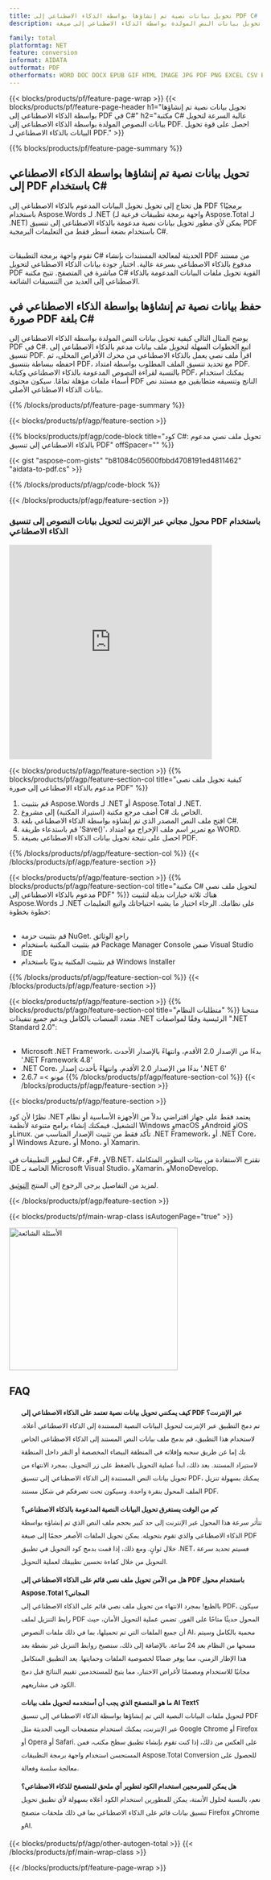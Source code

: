 ```yaml
---
title: تحويل بيانات نصية تم إنشاؤها بواسطة الذكاء الاصطناعي إلى PDF C#
description: تحويل بيانات النص المولدة بواسطة الذكاء الاصطناعي إلى صيغة PDF في كود C#. حفظ بيانات النص المولدة بواسطة الذكاء الاصطناعي بصيغة PDF باستخدام C#.

family: total
platformtag: NET
feature: conversion
informat: AIDATA
outformat: PDF
otherformats: WORD DOC DOCX EPUB GIF HTML IMAGE JPG PDF PNG EXCEL CSV BMP EMF MD MHTML ODS SVG TIFF TSV XLS XLSB XLSM XLSX XLT XLTM XLTX POWERPOINT ODP POT POTM POTX PPS PPSM PPSX PPT PPTM PPTX
---
```

{{< blocks/products/pf/feature-page-wrap >}}
{{< blocks/products/pf/feature-page-header h1="تحويل بيانات نصية تم إنشاؤها بواسطة الذكاء الاصطناعي إلى PDF في C#" h2="مكتبة C# عالية السرعة لتحويل بيانات النصوص المولدة بواسطة الذكاء الاصطناعي إلى PDF. احصل على قوة تحويل البيانات بالذكاء الاصطناعي لـ PDF." >}}

{{% blocks/products/pf/feature-page-summary %}}


<h2>تحويل بيانات نصية تم إنشاؤها بواسطة الذكاء الاصطناعي إلى PDF باستخدام C#</h2>

هل تحتاج إلى تحويل تحويل البيانات المدعوم بالذكاء الاصطناعي إلى PDF برمجيًا؟ باستخدام Aspose.Words لـ .NET (واجهة برمجة تطبيقات فرعية لـ Aspose.Total لـ .NET) يمكن لأي مطور تحويل بيانات نصية مدعومة بالذكاء الاصطناعي إلى تنسيق PDF باستخدام بضعة أسطر فقط من التعليمات البرمجية C#.<br /><br />

تقوم واجهة برمجة التطبيقات C# الحديثة لمعالجة المستندات بإنشاء PDF من مستند مدفوع بالذكاء الاصطناعي بسرعة عالية. اختبار جودة بيانات الذكاء الاصطناعي لتحويل PDF مباشرة في المتصفح. تتيح مكتبة C# القوية تحويل ملفات البيانات المدعومة بالذكاء الاصطناعي إلى العديد من التنسيقات الشائعة.

<h2>حفظ بيانات نصية تم إنشاؤها بواسطة الذكاء الاصطناعي في صورة PDF بلغة C#</h2>

يوضح المثال التالي كيفية تحويل بيانات النص المولدة بواسطة الذكاء الاصطناعي إلى PDF في C#. اتبع الخطوات السهلة لتحويل ملف بيانات مدعم بالذكاء الاصطناعي إلى تنسيق PDF. اقرأ ملف نصي يعمل بالذكاء الاصطناعي من محرك الأقراص المحلي، ثم احفظه ببساطة بتنسيق PDF، مع تحديد تنسيق الملف المطلوب بواسطة امتداد PDF. بالنسبة لقراءة النصوص المدعومة بالذكاء الاصطناعي وكتابة PDF، يمكنك استخدام أسماء ملفات مؤهلة تمامًا. سيكون محتوى PDF الناتج وتنسيقه متطابقين مع مستند نص بيانات الذكاء الاصطناعي الأصلي.

{{% /blocks/products/pf/feature-page-summary %}}

{{< blocks/products/pf/agp/feature-section >}}

{{% blocks/products/pf/agp/code-block title="كود C#: تحويل ملف نصي مدعوم بالذكاء الاصطناعي إلى تنسيق PDF" offSpacer="" %}}

{{< gist "aspose-com-gists" "b81084c05600fbbd4708191ed4811462" "aidata-to-pdf.cs" >}}

{{% /blocks/products/pf/agp/code-block %}}

{{< /blocks/products/pf/agp/feature-section >}}

<div class="container-fluid agp-content bg-white aboutfile box-1 vh100 section nopbtm">
<div class=container>
<div class=row>
<div class="demobox tc col-md-12 padding-0">

<h3>محول مجاني عبر الإنترنت لتحويل بيانات النصوص إلى تنسيق PDF باستخدام الذكاء الاصطناعي</h3>

<iframe style="border: none; height: 426px;" scrolling="no" src="https://total-conversion-app-65z5r2lp.qa.k8s.dynabic.com/?to=pdf&from=txt" id="child-iframe" width="80%"></iframe>

</div></div>
</div></div>

{{< blocks/products/pf/agp/feature-section >}}
{{% blocks/products/pf/agp/feature-section-col title="كيفية تحويل ملف نصي مدعوم بالذكاء الاصطناعي إلى صورة PDF" %}}

1. قم بتثبيت Aspose.Words لـ .NET أو Aspose.Total لـ .NET.
1. أضف مرجع مكتبة (استيراد المكتبة) إلى مشروع C# الخاص بك.
1. افتح ملف النص المصدر الذي تم إنشاؤه بواسطة الذكاء الاصطناعي بلغة C#.
1. قم باستدعاء طريقة 'Save()'، مع تمرير اسم ملف الإخراج مع امتداد WORD.
1. احصل على نتيجة تحويل بيانات الذكاء الاصطناعي بصيغة PDF.

{{% /blocks/products/pf/agp/feature-section-col %}}
{{< /blocks/products/pf/agp/feature-section >}}

{{< blocks/products/pf/agp/feature-section >}}
{{% blocks/products/pf/agp/feature-section-col title="مكتبة C# لتحويل ملف نصي مدعوم بالذكاء الاصطناعي إلى PDF" %}}
هناك ثلاثة خيارات بديلة لتثبيت Aspose.Words لـ .NET على نظامك. الرجاء اختيار ما يشبه احتياجاتك واتبع التعليمات خطوة بخطوة:<br /><br />

- قم بتثبيت حزمة NuGet. راجع الوثائق
- قم بتثبيت المكتبة باستخدام Package Manager Console ضمن Visual Studio IDE
- قم بتثبيت المكتبة يدويًا باستخدام Windows Installer

{{% /blocks/products/pf/agp/feature-section-col %}}
{{< /blocks/products/pf/agp/feature-section >}}

{{< blocks/products/pf/agp/feature-section >}}
{{% blocks/products/pf/agp/feature-section-col title="متطلبات النظام" %}}
منتجنا متعدد المنصات بالكامل ويدعم جميع تنفيذات .NET الرئيسية وفقًا لمواصفات ".NET Standard 2.0":<br /><br />

- Microsoft .NET Framework، بدءًا من الإصدار 2.0 الأقدم، وانتهاءً بالإصدار الأحدث '.NET Framework 4.8'
- .NET Core، بدءًا من الإصدار 2.0 الأقدم، وانتهاءً بأحدث إصدار '.NET 6'
- مونو >= 2.6.7
{{% /blocks/products/pf/agp/feature-section-col %}}
{{< /blocks/products/pf/agp/feature-section >}}

{{< blocks/products/pf/agp/feature-section >}}

نظرًا لأن كود .NET يعتمد فقط على جهاز افتراضي بدلاً من الأجهزة الأساسية أو نظام التشغيل، فيمكنك إنشاء برامج متنوعة لأنظمة Windows وmacOS وAndroid وiOS وLinux. تأكد فقط من تثبيت الإصدار المناسب من .NET Framework، أو .NET Core، أو Windows Azure، أو Mono، أو Xamarin.<br /><br />
لتطوير التطبيقات في C#، وF#، وVB.NET، نقترح الاستفادة من بيئات التطوير المتكاملة IDE الخاصة بـ Microsoft Visual Studio، وXamarin، وMonoDevelop.
<br /><br />
لمزيد من التفاصيل يرجى الرجوع إلى المنتج [التوثيق](https://docs.aspose.com/total/net/).

{{< /blocks/products/pf/agp/feature-section >}}


{{< blocks/products/pf/main-wrap-class isAutogenPage="true" >}}

<style>.howtolist li{margin-right: 0!important;line-height: 26px;position: relative;margin-bottom: 10px;font-size: 13px;list-style-type: none;}</style>
<div class="col-md-12 tl bg-gray-dark howtolist section">
  <a class="anchor" name="faqpage"></a>
  <div class="container tl dflex" itemscope="" itemtype="https://schema.org/FAQPage">
      <div class="col-md-4 howtosectiongfx">
          <img class="social-panel-hide-on-mobile" src="https://www.groupdocs.cloud/templates/brand/images/groupdocs/conversion/groupdocs_conversion-brand.png" alt="الأسئلة الشائعة" width="335" height="283">
      </div>
      <div class="howtosection col-md-8">
          <div>
              <h2>FAQ</h2>
              <ul>
                  <li itemscope="" itemprop="mainEntity" itemtype="https://schema.org/Question">
                      <div>
                          <span itemprop="name"><b>كيف يمكنني تحويل بيانات نصية تعتمد على الذكاء الاصطناعي إلى PDF عبر الإنترنت؟</b></span>
                      </div>
                      <div itemscope="" itemprop="acceptedAnswer" itemtype="https://schema.org/Answer">
                          <span itemprop="text">تم دمج التطبيق عبر الإنترنت لتحويل البيانات النصية المستندة إلى الذكاء الاصطناعي أعلاه. لاستخدام هذا التطبيق، قم بدمج ملف بيانات النص المستند إلى الذكاء الاصطناعي الخاص بك إما عن طريق سحبه وإفلاته في المنطقة البيضاء المخصصة أو النقر داخل المنطقة لاستيراد المستند. بعد ذلك، ابدأ عملية التحويل بالضغط على زر التحويل. بمجرد الانتهاء من تحويل بيانات النص المستندة إلى الذكاء الاصطناعي إلى تنسيق PDF، يمكنك بسهولة تنزيل الملف المحول بنقرة واحدة. وسيكون تحت تصرفكم في شكل مستند PDF.</span>
                      </div>
                  </li>
                  <li itemscope="" itemprop="mainEntity" itemtype="https://schema.org/Question">
                      <div>
                          <span itemprop="name"><b>كم من الوقت يستغرق تحويل البيانات النصية المدعومة بالذكاء الاصطناعي؟</b></span>
                      </div>
                      <div itemscope="" itemprop="acceptedAnswer" itemtype="https://schema.org/Answer">
                          <span itemprop="text">تتأثر سرعة هذا المحول عبر الإنترنت إلى حد كبير بحجم ملف النص الذي تم إنشاؤه بواسطة الذكاء الاصطناعي والذي تقوم بتحويله. يمكن تحويل الملفات الأصغر حجمًا إلى صيغة PDF خلال ثوانٍ. ومع ذلك، إذا قمت بدمج كود التحويل في تطبيق .NET، فسيتم تحديد سرعة التحويل من خلال كفاءة تحسين تطبيقك لعملية التحويل.</span>
                      </div>
                  </li>
                  <li itemscope="" itemprop="mainEntity" itemtype="https://schema.org/Question">
                      <div>
                          <span itemprop="name"><b>هل من الآمن تحويل ملف نصي قائم على الذكاء الاصطناعي إلى PDF باستخدام محول Aspose.Total المجاني؟</b></span>
                      </div>
                      <div itemscope="" itemprop="acceptedAnswer" itemtype="https://schema.org/Answer">
                          <span itemprop="text">بالطبع! بمجرد الانتهاء من تحويل ملف نصي قائم على الذكاء الاصطناعي إلى PDF، سيكون رابط التنزيل لملف PDF المحول حديثًا متاحًا على الفور. تضمن عملية التحويل الأمان، حيث أن جميع الملفات التي تم تحميلها، بما في ذلك ملفات النصوص AI، محمية بالكامل وسيتم مسحها من النظام بعد 24 ساعة. بالإضافة إلى ذلك، ستصبح روابط التنزيل غير نشطة بعد هذا الإطار الزمني، مما يوفر ضمانًا لخصوصية الملفات وحمايتها. يعد التطبيق المتكامل مجانيًا للاستخدام ومصممًا لأغراض الاختبار، مما يتيح للمستخدمين تقييم النتائج قبل دمج الكود في مشاريعهم.</span>
                      </div>
                  </li>                 
                  <li itemscope="" itemprop="mainEntity" itemtype="https://schema.org/Question">
                      <div>
                          <span itemprop="name"><b>ما هو المتصفح الذي يجب أن أستخدمه لتحويل ملف بيانات AI Text؟</b></span>
                      </div>
                      <div itemscope="" itemprop="acceptedAnswer" itemtype="https://schema.org/Answer">
                          <span itemprop="text">لتحويل ملفات البيانات النصية التي تم إنشاؤها بواسطة الذكاء الاصطناعي إلى تنسيق PDF عبر الإنترنت، يمكنك استخدام متصفحات الويب الحديثة مثل Google Chrome أو Firefox أو Opera أو Safari. على العكس من ذلك، إذا كنت تقوم بإنشاء تطبيق سطح مكتب، فمن المستحسن استخدام واجهة برمجة التطبيقات Aspose.Total Conversion للحصول على معالجة سلسة وفعالة.</span>
                      </div>
                  </li>
		 <li itemscope="" itemprop="mainEntity" itemtype="https://schema.org/Question">
                      <div>
                          <span itemprop="name"><b>هل يمكن للمبرمجين استخدام الكود لتطوير أي ملحق للمتصفح للذكاء الاصطناعي؟</b></span>
                      </div>
                      <div itemscope="" itemprop="acceptedAnswer" itemtype="https://schema.org/Answer">
                          <span itemprop="text">نعم، بالنسبة لحلول الأتمتة، يمكن للمطورين استخدام الكود أعلاه بسهولة لأي تطبيق تحويل تنسيق بيانات قائم على الذكاء الاصطناعي بما في ذلك ملحقات متصفح Firefox وChrome وAI.</span>
                      </div>
                  </li>
              </ul>
          </div>
      </div>
  </div>

{{< blocks/products/pf/agp/other-autogen-total >}}
{{< /blocks/products/pf/main-wrap-class >}}

{{< /blocks/products/pf/feature-page-wrap >}}